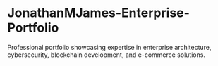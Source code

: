 # JonathanMJames-Enterprise-Portfolio
Professional portfolio showcasing expertise in enterprise architecture, cybersecurity, blockchain development, and e-commerce solutions.
